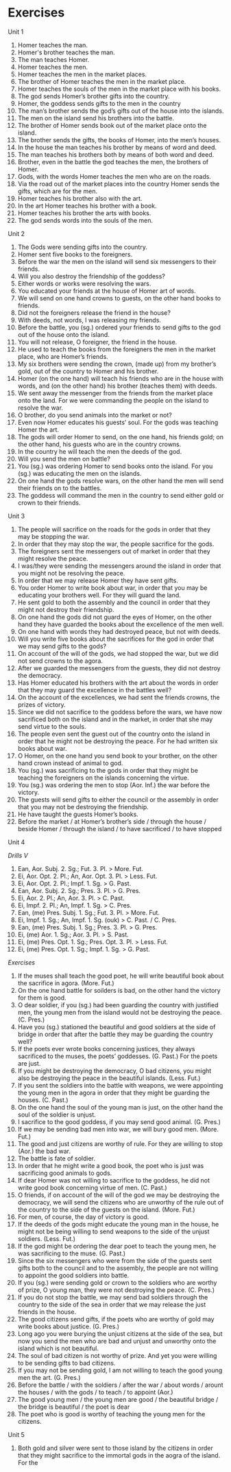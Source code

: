 Exercises
==============

Unit 1

1.	Homer teaches the man.
2.	Homer's brother teaches the man.
3.	The man teaches Homer.
4.	Homer teaches the men.
5.	Homer teaches the men in the market places.
6.	The brother of Homer teaches the men in the market place.
7.	Homer teaches the souls of the men in the market place with his books.
8.	The god sends Homer’s brother gifts into the country.
9.	Homer, the goddess sends gifts to the men in the country
10.	The man’s brother sends the god’s gifts out of the house into the islands.
11.	The men on the island send his brothers into the battle.
12.	The brother of Homer sends book out of the market place onto the island.
13.	The brother sends the gifts, the books of Homer, into the men’s houses.
14.	In the house the man teaches his brother by means of word and deed.
15.	The man teaches his brothers both by means of both word and deed.
16.	Brother, even in the battle the god teaches the men, the brothers of Homer.
17.	Gods, with the words Homer teaches the men who are on the roads.
18.	Via the road out of the market places into the country Homer sends the gifts, which are for the men.
19.	Homer teaches his brother also with the art.
20.	In the art Homer teaches his brother with a book.
21.	Homer teaches his brother the arts with books.
22.	The god sends words into the souls of the men.

Unit 2

1.	The Gods were sending gifts into the country.
2.	Homer sent five books to the foreigners.
3.	Before the war the men on the island will send six messengers to their friends.
4.	Will you also destroy the friendship of the goddess?
5.	Either words or works were resolving the wars.
6.	You educated your friends at the house of Homer art of words.
7.	We will send on one hand crowns to guests, on the other hand books to friends.
8.	Did not the foreigners release the friend in the house?
9.	With deeds, not words, I was releasing my friends.
10.	Before the battle, you (sg.) ordered your friends to send gifts to the god out of the house onto the island.
11.	You will not release, O foreigner, the friend in the house.
12.	He used to teach the books from the foreigners the men in the market place, who are Homer’s friends.
13.	My six brothers were sending the crown, (made up) from my brother’s gold, out of the country to Homer and his brother.
14.	Homer (on the one hand) will teach his friends who are in the house with words, and (on the other hand) his brother (teaches them) with deeds.
15.	We sent away the messenger from the friends from the market place onto the land. For we were commanding the people on the island to resolve the war.
16.	O brother, do you send animals into the market or not?
17.	Even now Homer educates his guests’ soul. For the gods was teaching Homer the art.
18.	The gods will order Homer to send, on the one hand, his friends gold; on the other hand, his guests who are in the country crowns.
19.	In the country he will teach the men the deeds of the god.
20.	Will you send the men on battle?
21.	You (sg.) was ordering Homer to send books onto the island. For you (sg.) was educating the men on the islands.
22.	On one hand the gods resolve wars, on the other hand the men will send their friends on to the battles.
23.	The goddess will command the men in the country to send either gold or crown to their friends.

Unit 3

1.	The people will sacrifice on the roads for the gods in order that they may be stopping the war.
2.	In order that they may stop the war, the people sacrifice for the gods.
3.	The foreigners sent the messengers out of market in order that they might resolve the peace.
4.	I was/they were sending the messengers around the island in order that you might not be resolving the peace.
5.	In order that we may release Homer they have sent gifts.
6.	You order Homer to write book about war, in order that you may be educating your brothers well. For they will guard the land.
7.	He sent gold to both the assembly and the council in order that they might not destroy their friendship.
8.	On one hand the gods did not guard the eyes of Homer, on the other hand they have guarded the books about the excellence of the men well.
9.	On one hand with words they had destroyed peace, but not with deeds.
10.	Will you write five books about the sacrifices for the god in order that we may send gifts to the gods?
11.	On account of the will of the gods, we had stopped the war, but we did not send crowns to the agora.
12.	After we guarded the messengers from the guests, they did not destroy the democracy.
13.	Has Homer educated his brothers with the art about the words in order that they may guard the excellence in the battles well?
14.	On the account of the excellences, we had sent the friends crowns, the prizes of victory.
15.	Since we did not sacrifice to the goddess before the wars, we have now sacrificed both on the island and in the market, in order that she may send virtue to the souls.
16.	The people even sent the guest out of the country onto the island in order that he might not be destroying the peace. For he had written six books about war.
17.	O Homer, on the one hand you send book to your brother, on the other hand crown instead of animal to god.
18.	You (sg.) was sacrificing to the gods in order that they might be teaching the foreigners on the islands concerning the virtue.
19.	You (sg.) was ordering the men to stop (Aor. Inf.) the war before the victory.
20.	The guests will send gifts to either the council or the assembly in order that you may not be destroying the friendship.
21.	He have taught the guests Homer’s books.
22.	Before the market / at Homer’s brother’s side / through the house / beside Homer / through the island / to have sacrificed / to have stopped

Unit 4

*Drills V*

1.	Ean, Aor. Subj. 2. Sg.; Fut. 3. Pl. > More. Fut.
2.	Ei, Aor. Opt. 2. Pl.; An, Aor. Opt. 3. Pl. > Less. Fut.
3.	Ei, Aor. Opt. 2. Pl.; Impf. 1. Sg. > G. Past.
4.	Ean, Aor. Subj. 2. Sg.; Pres. 3. Pl. > G. Pres.
5.	Ei, Aor. 2. Pl.; An, Aor. 3. Pl. > C. Past.
6.	Ei, Impf. 2. Pl.; An, Impf. 1. Sg. > C. Pres.
7.	Ean, (me) Pres. Subj. 1. Sg.; Fut. 3. Pl. > More. Fut.
8.	Ei, Impf. 1. Sg.; An, Impf. 1. Sg. (ouk) > C. Past. / C. Pres.
9.	Ean, (me) Pres. Subj. 1. Sg.; Pres. 3. Pl. > G. Pres.
10.	Ei, (me) Aor. 1. Sg.; Aor. 3. Pl. > S. Past.
11.	Ei, (me) Pres. Opt. 1. Sg.; Pres. Opt. 3. Pl. > Less. Fut.
12.	Ei, (me) Pres. Opt. 1. Sg.; Impf. 1. Sg. > G. Past.

*Exercises*

1.	If the muses shall teach the good poet, he will write beautiful book about the sacrifice in agora. (More. Fut.)
2.	On the one hand battle for soilders is bad, on the other hand the victory for them is good.
3.	O dear soldier, if you (sg.) had been guarding the country with justified men, the young men from the island would not be destroying the peace. (C. Pres.)
4.	Have you (sg.) stationed the beautiful and good soldiers at the side of bridge in order that after the battle they may be guarding the country well?
5.	If the poets ever wrote books concerning justices, they always sacrificed to the muses, the poets’ goddesses. (G. Past.) For the poets are just.
6.	If you might be destroying the democracy, O bad citizens, you might also be destroying the peace in the beautiful islands. (Less. Fut.)
7.	If you sent the soldiers into the battle with weapons, we were appointing the young men in the agora in order that they might be guarding the houses. (C. Past.)
8.	On the one hand the soul of the young man is just, on the other hand the soul of the soldier is unjust.
9.	I sacrifice to the good goddess, if you may send good animal. (G. Pres.)
10.	If we may be sending bad men into war, we will bury good men. (More. Fut.)
11.	The good and just citizens are worthy of rule. For they are willing to stop (Aor.) the bad war.
12.	The battle is fate of soldier.
13.	In order that he might write a good book, the poet who is just was sacrificing good animals to gods.
14.	If dear Homer was not willing to sacrifice to the goddess, he did not write good book concerning virtue of men. (C. Past.)
15.	O friends, if on account of the will of the god we may be destroying the democracy, we will send the citizens who are unworthy of the rule out of the country to the side of the guests on the island. (More. Fut.)
16.	For men, of course, the day of victory is good.
17.	If the deeds of the gods might educate the young man in the house, he might not be being willing to send weapons to the side of the unjust soldiers. (Less. Fut.)
18.	If the god might be ordering the dear poet to teach the young men, he was sacrificing to the muse. (G. Past.)
19.	Since the six messengers who were from the side of the guests sent gifts both to the council and to the assembly, the people are not willing to appoint the good soldiers into battle.
20.	If you (sg.) were sending gold or crown to the soldiers who are worthy of prize, O young man, they were not destroying the peace. (C. Pres.)
21.	If you do not stop the battle, we may send bad soldiers through the country to the side of the sea in order that we may release the just friends in the house.
22.	The good citizens send gifts, if the poets who are worthy of gold may write books about justice. (G. Pres.)
23.	Long ago you were burying the unjust citizens at the side of the sea, but now you send the men who are bad and unjust and unworthy onto the island which is not beautiful.
24.	The soul of bad citizen is not worthy of prize. And yet you were willing to be sending gifts to bad citizens.
25.	If you may not be sending gold, I am not willing to teach the good young men the art. (G. Pres.)
26.	Before the battle / with the soldiers / after the war / about words / arount the houses / with the gods / to teach / to appoint (Aor.)
27.	The good young men / the young men are good / the beautiful bridge / the bridge is beautiful / the poet is dear
28.	The poet who is good is worthy of teaching the young men for the citizens.

Unit 5

1.	Both gold and silver were sent to those island by the citizens in order that they might sacrifice to the immortal gods in the aogra of the island. For the 

